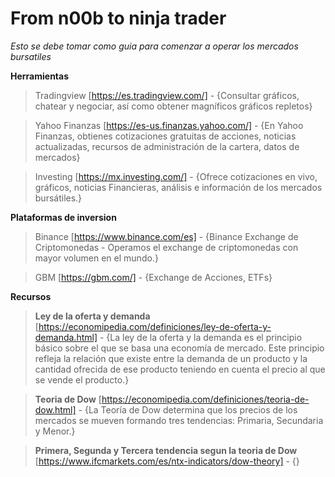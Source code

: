 # From n00b to ninja trader
<i>Esto se debe tomar como guia para comenzar a operar los mercados bursatiles</i>

<b>Herramientas</b> 
> Tradingview [https://es.tradingview.com/] - {Consultar gráficos, chatear y negociar, así como obtener magníficos gráficos repletos}

> Yahoo Finanzas [https://es-us.finanzas.yahoo.com/] - {En Yahoo Finanzas, obtienes cotizaciones gratuitas de acciones, noticias actualizadas, recursos de administración de la cartera, datos de mercados}

> Investing [https://mx.investing.com/] - {Ofrece cotizaciones en vivo, gráficos, noticias Financieras, análisis e información de los mercados bursátiles.}

<b>Plataformas de inversion</b> 
> Binance [https://www.binance.com/es] - {Binance Exchange de Criptomonedas - Operamos el exchange de criptomonedas con mayor volumen en el mundo.}

> GBM [https://gbm.com/] - {Exchange de Acciones, ETFs}

<b>Recursos</b> 
> <b>Ley de la oferta y demanda</b> [https://economipedia.com/definiciones/ley-de-oferta-y-demanda.html] - {La ley de la oferta y la demanda es el principio básico sobre el que se basa una economía de mercado. Este principio refleja la relación que existe entre la demanda de un producto y la cantidad ofrecida de ese producto teniendo en cuenta el precio al que se vende el producto.}

> <b>Teoria de Dow</b> [https://economipedia.com/definiciones/teoria-de-dow.html] - {La Teoría de Dow determina que los precios de los mercados se mueven formando tres tendencias: Primaria, Secundaria y Menor.}

> <b>Primera, Segunda y Tercera tendencia segun la teoria de Dow</b> [https://www.ifcmarkets.com/es/ntx-indicators/dow-theory] - {}
